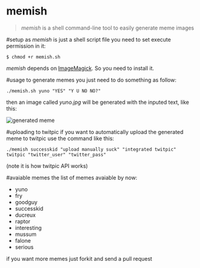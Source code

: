 memish
=======
>_memish_ is a shell command-line tool to easily generate meme images

#setup
as _memish_ is just a shell script file you need to set execute permission in it:

    $ chmod +r memish.sh

_memish_ depends on [ImageMagick][1]. So you need to install it.

#usage
to generate memes you just need to do something as follow:
    
    ./memish.sh yuno "YES" "Y U NO NO?"

then an image called _yuno.jpg_ will be generated with the inputed text, like this:

![generated meme](https://github.com/vquaiato/memish/raw/master/yuno_sample.jpg "Y U NO generated meme")

#uploading to twitpic
if you want to automatically upload the generated meme to twitpic use the command like this:

	./memish successkid "upload manually suck" "integrated twitpic" twitpic "twitter_user" "twitter_pass"

(note it is how twitpic API works)

#avaiable memes
the list of memes avaiable by now:

+ yuno
+ fry
+ goodguy
+ successkid
+ ducreux
+ raptor
+ interesting
+ mussum
+ falone
+ serious

if you want more memes just forkit and send a pull request

[1]: http://www.imagemagick.org/script/index.php
